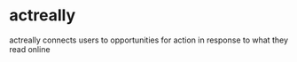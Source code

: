 # actreally
actreally connects users to opportunities for action in response to what they read online
